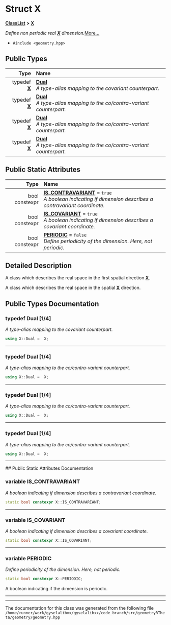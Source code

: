 

# Struct X



[**ClassList**](annotated.md) **>** [**X**](structX.md)



_Define non periodic real_ [_**X**_](structX.md) _dimension._[More...](#detailed-description)

* `#include <geometry.hpp>`

















## Public Types

| Type | Name |
| ---: | :--- |
| typedef [**X**](structX.md) | [**Dual**](#typedef-dual-14)  <br>_A type-alias mapping to the covariant counterpart._  |
| typedef [**X**](structX.md) | [**Dual**](#typedef-dual-14)  <br>_A type-alias mapping to the co/contra-variant counterpart._  |
| typedef [**X**](structX.md) | [**Dual**](#typedef-dual-14)  <br>_A type-alias mapping to the co/contra-variant counterpart._  |
| typedef [**X**](structX.md) | [**Dual**](#typedef-dual-14)  <br>_A type-alias mapping to the co/contra-variant counterpart._  |






## Public Static Attributes

| Type | Name |
| ---: | :--- |
|  bool constexpr | [**IS\_CONTRAVARIANT**](#variable-is_contravariant)   = `true`<br>_A boolean indicating if dimension describes a contravariant coordinate._  |
|  bool constexpr | [**IS\_COVARIANT**](#variable-is_covariant)   = `true`<br>_A boolean indicating if dimension describes a covariant coordinate._  |
|  bool constexpr | [**PERIODIC**](#variable-periodic)   = `false`<br>_Define periodicity of the dimension. Here, not periodic._  |










































## Detailed Description


A class which describes the real space in the first spatial direction [**X**](structX.md).


A class which describes the real space in the spatial [**X**](structX.md) direction. 


    
## Public Types Documentation




### typedef Dual [1/4]

_A type-alias mapping to the covariant counterpart._ 
```C++
using X::Dual =  X;
```




<hr>



### typedef Dual [1/4]

_A type-alias mapping to the co/contra-variant counterpart._ 
```C++
using X::Dual =  X;
```




<hr>



### typedef Dual [1/4]

_A type-alias mapping to the co/contra-variant counterpart._ 
```C++
using X::Dual =  X;
```




<hr>



### typedef Dual [1/4]

_A type-alias mapping to the co/contra-variant counterpart._ 
```C++
using X::Dual =  X;
```




<hr>
## Public Static Attributes Documentation




### variable IS\_CONTRAVARIANT 

_A boolean indicating if dimension describes a contravariant coordinate._ 
```C++
static bool constexpr X::IS_CONTRAVARIANT;
```




<hr>



### variable IS\_COVARIANT 

_A boolean indicating if dimension describes a covariant coordinate._ 
```C++
static bool constexpr X::IS_COVARIANT;
```




<hr>



### variable PERIODIC 

_Define periodicity of the dimension. Here, not periodic._ 
```C++
static bool constexpr X::PERIODIC;
```



A boolean indicating if the dimension is periodic. 


        

<hr>

------------------------------
The documentation for this class was generated from the following file `/home/runner/work/gyselalibxx/gyselalibxx/code_branch/src/geometryRTheta/geometry/geometry.hpp`


